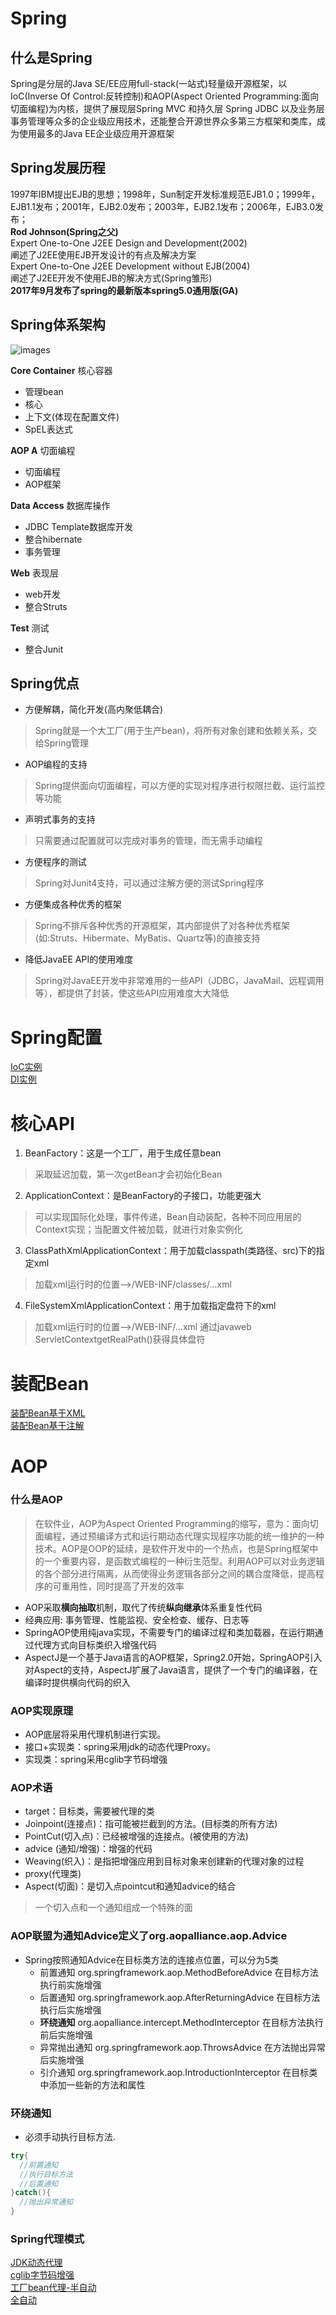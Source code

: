 # Spring
## 什么是Spring
  Spring是分层的Java SE/EE应用full-stack(一站式)轻量级开源框架，以IoC(Inverse Of Control:反转控制)和AOP(Aspect Oriented Programming:面向切面编程)为内核，提供了展现层Spring MVC 和持久层 Spring JDBC 以及业务层事务管理等众多的企业级应用技术，还能整合开源世界众多第三方框架和类库，成为使用最多的Java EE企业级应用开源框架
## Spring发展历程
  1997年IBM提出EJB的思想；1998年，Sun制定开发标准规范EJB1.0；1999年，EJB1.1发布；2001年，EJB2.0发布；2003年，EJB2.1发布；2006年，EJB3.0发布；  
 **Rod Johnson(Spring之父)**  
     Expert One-to-One J2EE Design and Development(2002)  
     阐述了J2EE使用EJB开发设计的有点及解决方案  
     Expert One-to-One J2EE Development without EJB(2004)  
     阐述了J2EE开发不使用EJB的解决方式(Spring雏形)  
**2017年9月发布了spring的最新版本spring5.0通用版(GA)**
## Spring体系架构
 ![images](spring-overview.png)
 
 **Core Container** 核心容器 
 - 管理bean
 - 核心
 - 上下文(体现在配置文件)
 - SpEL表达式  
 
 **AOP A** 切面编程
 - 切面编程
 - AOP框架  
 
 **Data Access**  数据库操作
 - JDBC Template数据库开发
 - 整合hibernate
 - 事务管理  
 
 **Web** 表现层
 - web开发
 - 整合Struts  
 
 **Test**  测试
 - 整合Junit  
 ## Spring优点
 - 方便解耦，简化开发(高内聚低耦合)
 >Spring就是一个大工厂(用于生产bean)，将所有对象创建和依赖关系，交给Spring管理
 - AOP编程的支持
 >Spring提供面向切面编程，可以方便的实现对程序进行权限拦截、运行监控等功能
 - 声明式事务的支持
 >只需要通过配置就可以完成对事务的管理，而无需手动编程
 - 方便程序的测试
 >Spring对Junit4支持，可以通过注解方便的测试Spring程序
 - 方便集成各种优秀的框架
 >Spring不排斥各种优秀的开源框架，其内部提供了对各种优秀框架(如:Struts、Hibermate、MyBatis、Quartz等)的直接支持
 - 降低JavaEE API的使用难度
 >Spring对JavaEE开发中非常难用的一些API（JDBC，JavaMail、远程调用等），都提供了封装，使这些API应用难度大大降低
# Spring配置
[IoC实例](/IoC/Ioc.md)  
[DI实例](/IoC/DI.md)
# 核心API
1. BeanFactory：这是一个工厂，用于生成任意bean
>采取延迟加载，第一次getBean才会初始化Bean

2. ApplicationContext：是BeanFactory的子接口，功能更强大
>可以实现国际化处理，事件传递，Bean自动装配，各种不同应用层的Context实现；当配置文件被加载，就进行对象实例化

3. ClassPathXmlApplicationContext：用于加载classpath(类路径、src)下的指定xml
>加载xml运行时的位置-->/WEB-INF/classes/...xml

4. FileSystemXmlApplicationContext：用于加载指定盘符下的xml
>加载xml运行时的位置-->/WEB-INF/...xml 通过javaweb ServletContextgetRealPath()获得具体盘符

# 装配Bean
[装配Bean基于XML](/Bean/XML.md)  
[装配Bean基于注解](/Bean/Annotation.md)
# AOP
### 什么是AOP
> 在软件业，AOP为Aspect Oriented Programming的缩写，意为：面向切面编程，通过预编译方式和运行期动态代理实现程序功能的统一维护的一种技术。AOP是OOP的延续，是软件开发中的一个热点，也是Spring框架中的一个重要内容，是函数式编程的一种衍生范型。利用AOP可以对业务逻辑的各个部分进行隔离，从而使得业务逻辑各部分之间的耦合度降低，提高程序的可重用性，同时提高了开发的效率  

- AOP采取**横向抽取**机制，取代了传统**纵向继承**体系重复性代码  
- 经典应用: 事务管理、性能监视、安全检查、缓存、日志等 
- SpringAOP使用纯java实现，不需要专门的编译过程和类加载器，在运行期通过代理方式向目标类织入增强代码
- AspectJ是一个基于Java语言的AOP框架，Spring2.0开始，SpringAOP引入对Aspect的支持，AspectJ扩展了Java语言，提供了一个专门的编译器，在编译时提供横向代码的织入
### AOP实现原理
- AOP底层将采用代理机制进行实现。
- 接口+实现类：spring采用jdk的动态代理Proxy。
- 实现类：spring采用cglib字节码增强
### AOP术语
- target：目标类，需要被代理的类
- Joinpoint(连接点)：指可能被拦截到的方法。(目标类的所有方法)
- PointCut(切入点)：已经被增强的连接点。(被使用的方法)
- advice (通知/增强)：增强的代码
- Weaving(织入)：是指把增强应用到目标对象来创建新的代理对象的过程
- proxy(代理类)
- Aspect(切面)：是切入点pointcut和通知advice的结合
> 一个切入点和一个通知组成一个特殊的面
### AOP联盟为通知Advice定义了org.aopalliance.aop.Advice
- Spring按照通知Advice在目标类方法的连接点位置，可以分为5类
   - 前置通知 org.springframework.aop.MethodBeforeAdvice
在目标方法执行前实施增强
   - 后置通知 org.springframework.aop.AfterReturningAdvice
在目标方法执行后实施增强
   - **环绕通知** org.aopalliance.intercept.MethodInterceptor
在目标方法执行前后实施增强
   - 异常抛出通知 org.springframework.aop.ThrowsAdvice
在方法抛出异常后实施增强
   - 引介通知 org.springframework.aop.IntroductionInterceptor
在目标类中添加一些新的方法和属性

### 环绕通知
- 必须手动执行目标方法.
>
```java
try{
  //前置通知
  //执行目标方法
  //后置通知
}catch(){
  //抛出异常通知
}
```

### Spring代理模式
[JDK动态代理](/AOP/1.JDK动态代理.md)  
[cglib字节码增强](/AOP/2.cglib字节码增强.md)  
[工厂bean代理-半自动](/AOP/4.半自动代理.md)  
[全自动](/AOP/5.全自动代理.md)  


